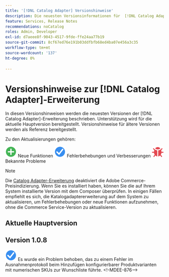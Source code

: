 ```yaml
---
title: '[!DNL Catalog Adapter] Versionshinweise'
description: Die neuesten Versionsinformationen für  [!DNL Catalog Adapter]  für Adobe Commerce.
feature: Services, Release Notes
recommendations: noCatalog
roles: Admin, Developer
exl-id: d7aeee8f-9043-4517-9fde-ffe24aa77b19
source-git-commit: 8cf67ed76e191b03ddfbfb68ed4ba07e456a3c35
workflow-type: tm+mt
source-wordcount: '137'
ht-degree: 0%

---
```


# Versionshinweise zur [!DNL Catalog Adapter]-Erweiterung

In diesen Versionshinweisen werden die neuesten Versionen der [!DNL Catalog Adapter]-Erweiterung beschrieben. Unterstützung wird für die aktuelle Hauptversion bereitgestellt. Versionshinweise für ältere Versionen werden als Referenz bereitgestellt.

Zu den Aktualisierungen gehören:

![Neu](../assets/new.svg) Neue Funktionen
![Fehlerbehebung](../assets/fix.svg) Fehlerbehebungen und Verbesserungen
![Bug](../assets/bug.svg) Bekannte Probleme


>[!NOTE]
>
>Die [Catalog Adapter-Erweiterung](catalog-adapter.md) deaktiviert die Adobe Commerce-Preisindizierung. Wenn Sie es installiert haben, können Sie die auf Ihrem System installierte Version mit dem Composer überprüfen. In einigen Fällen empfiehlt es sich, die Katalogadaptererweiterung auf dem System zu aktualisieren, um Fehlerbehebungen oder neue Funktionen aufzunehmen, ohne die Commerce Service-Version zu aktualisieren.

## Aktuelle Hauptversion

## Version 1.0.8

![Behebung](../assets/fix.svg) Es wurde ein Problem behoben, das zu einem Fehler im Ausnahmenprotokoll beim Hinzufügen konfigurierbarer Produktvarianten mit numerischen SKUs zur Wunschliste führte. &lt;!-MDEE-876—>

